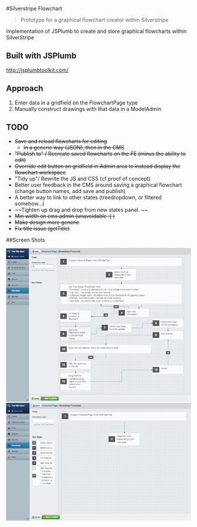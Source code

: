 #Silverstripe Flowchart

> Prototype for a graphical flowchart creator within Silverstripe

Implementation of JSPlumb to create and store graphical flowcharts within SilverStripe

## Built with JSPlumb

http://jsplumbtoolkit.com/

## Approach
1. Enter data in a gridfield on the FlowchartPage type
2. Manually construct drawings with that data in a ModelAdmin

## TODO
* ~~Save and reload flowcharts for editing~~
  * ~~In a generic way (JSON), then in the CMS~~
* ~~"Publish to" / Recreate saved flowcharts on the FE (minus the ability to edit)~~
* ~~Override edit button on gridfield in Admin area to instead display the flowchart workspace~~
* "Tidy up"/ Rewrite the JS and CSS (cf proof of concept)
* Better user feedback in the CMS around saving a graphical flowchart (change button names, add save and publish)
* A better way to link to other states (treedropdown, or filtered somehow...)
* ~~Tighten up drag and drop from new states panel. ~~
* ~~Min width on cms admin (unavoidable :( )~~
* ~~Make design more generic~~
* ~~Fix title issue (getTitle)~~

##Screen Shots

![](images/constructed-chart.png)
![](images/chart.png)

